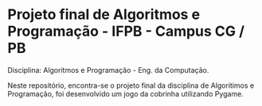 # Projeto final de Algoritmos e Programação - IFPB - Campus CG / PB

Disciplina: Algoritmos e Programação - Eng. da Computação.

Neste repositório, encontra-se o projeto final da disciplina de Algoritimos e Programação, foi desenvolvido um jogo da cobrinha utilizando Pygame.
